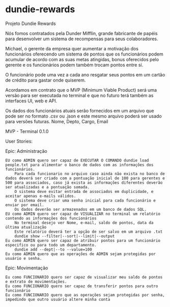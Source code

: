# dundie-rewards

Projeto Dundie Rewards

Nós fomos contratados pela Dunder Mifflin, grande fabricante de papéis para desenvolver um sistema de recompensas para seus colaboradores.

Michael, o gerente da empresa quer aumentar a motivação dos funcionários oferecendo um sistema de pontos que os funcionários podem acumular de acordo com as suas metas atingidas, bonus oferecidos pelo gerente e os funcionários podem também trocam pontos entre sí.

O funcionário pode uma vez a cada ano resgatar seus pontos em um cartão de crédito para gastar onde quiserem.

Acordamos em contrato que o MVP (Minimum Viable Product) será uma versão para ser executada no terminal e que no futuro terá também as interfaces UI, web e API.

Os dados dos funcionários atuais serão fornecidos em um arquivo que pode ser no formato .csv ou .json e este mesmo arquivo poderá ser usado para versões futuras. Nome, Depto, Cargo, Email

MVP - Terminal 0.1.0

User Stories:

Epic: Administração

    EU como ADMIN quero ser capaz de EXECUTAR O COMANDO dundie load people.txt para alimentar o banco de dados com as informações dos funcionários.
        Para cada funcionario no arquivo caso ainda não exista no banco de dados deverá ser criado com a pontuação inicial de 100 para gerentes e 500 para associados, caso já exista as informações diferentes deverão ser atualizadas e a pontuação somada.
        O sistema deve evitar entrada de associados em duplicidade, e aceitar apenas e-mails válidos.
        O sistema deve criar uma senha inicial para cada funcionário e enviar por email.
        Os dados deverão ser armazenados em um banco de dados SQL.
    EU como ADMIN quero ser capaz de VISUALIZAR no terminal um relatório contendo as informações dos funcionários
        No terminal desejo ver Nome, e-mail, saldo de pontos, data da última atualização
        Este relatório deverá ter a opção de ser salvo em um arquivo .txt
        dundie show --filter|--sort|--limit|--output
    Eu como ADMIN quero ser capaz de atribuir pontos para um funcionário especifico ou para todo um departamento.
        dundie add --dept|--to --value=100
    Eu como ADMIN quero que as operações de ADMIN sejam protegidas por usuário e senha.

Epic: Movimentação

    Eu como FUNCIONARIO quero ser capaz de visualizar meu saldo de pontos e extrato de movimentações.
    Eu como FUNCIONARIO quero ser capaz de transferir pontos para outro funcionário
    Eu como FUNCIONARIO quero que as operações sejam protegidas por senha, impedindo que outro usuário altere minha conta
